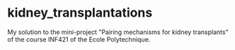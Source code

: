 # kidney_transplantations
My solution to the mini-project "Pairing mechanisms for kidney transplants" of the course INF421 of the Ecole Polytechnique.
